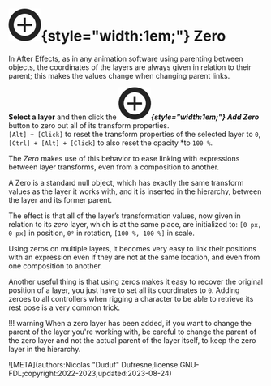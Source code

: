 # ![](../../../img/duik/icons/zero.svg){style="width:1em;"} Zero

In After Effects, as in any animation software using parenting between objects, the coordinates of the layers are always given in relation to their parent; this makes the values change when changing parent links.

**Select a layer** and then click the ***![](../../../img/duik/icons/zero.svg){style="width:1em;"} Add Zero*** button to zero out all of its transform properties.  
`[Alt] + [Click]` to reset the transform properties of the selected layer to `0`,  
`[Ctrl] + [Alt] + [Click]` to also reset the opacity *to `100 %`.

The *Zero* makes use of this behavior to ease linking with expressions between layer transforms, even from a composition to another.

A Zero is a standard null object, which has exactly the same transform values as the layer it works with, and it is inserted in the hierarchy, between the layer and its former parent.

The effect is that all of the layer’s transformation values, now given in relation to its *zero* layer, which is at the same place, are initialized to: `[0 px, 0 px]` in position, `0°` in rotation, `[100 %, 100 %]` in scale.

Using zeros on multiple layers, it becomes very easy to link their positions with an expression even if they are not at the same location, and even from one composition to another.

Another useful thing is that using zeros makes it easy to recover the original position of a layer, you just have to set all its coordinates to `0`. Adding zeroes to all controllers when rigging a character to be able to retrieve its rest pose is a very common trick.

!!! warning
    When a zero layer has been added, if you want to change the parent of the layer you're working with, be careful to change the parent of the zero layer and not the actual parent of the layer itself, to keep the zero layer in the hierarchy.

![META](authors:Nicolas "Duduf" Dufresne;license:GNU-FDL;copyright:2022-2023;updated:2023-08-24)
